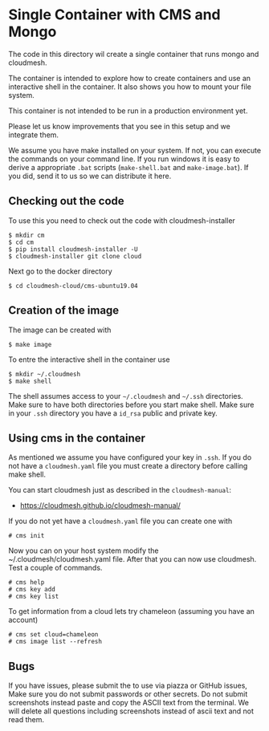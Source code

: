 # Single Container with CMS and Mongo


The code in this directory wil create a single container that runs
mongo and cloudmesh.

The container is intended to explore how to create containers and use
an interactive shell in the container. It also shows you how to mount
your file system.

This container is not intended to be run in a production environment
yet.

Please let us know improvements that you see in this setup and we
integrate them.

We assume you have make installed on your system. If not, you can
execute the commands on your command line. If you run windows it is
easy to derive a appropriate `.bat` scripts (`make-shell.bat` and
`make-image.bat`). If you did, send it to us so we can distribute it
here.

## Checking out the code

To use this you need to check out the code with cloudmesh-installer

    $ mkdir cm
    $ cd cm
    $ pip install cloudmesh-installer -U
    $ cloudmesh-installer git clone cloud

Next go to the docker directory

    $ cd cloudmesh-cloud/cms-ubuntu19.04

## Creation of the image

The image can be created with 

    $ make image
    
To entre the interactive shell in the container use

    $ mkdir ~/.cloudmesh
    $ make shell
    
The shell assumes access to your `~/.cloudmesh` and `~/.ssh` directories.
Make sure to have both directories before you start make shell. Make
sure in your `.ssh` directory you have a `id_rsa` public and private key.

## Using cms in the container

As mentioned we assume you have configured your key in `.ssh`. If you do
not have a `cloudmesh.yaml` file you must create a directory before
calling make shell.

You can start cloudmesh just as described in the `cloudmesh-manual`:

* <https://cloudmesh.github.io/cloudmesh-manual/>

If you do not yet have a `cloudmesh.yaml` file you can create one
with

    # cms init
    
Now you can on your host system modify the ~/.cloudmesh/cloudmesh.yaml file.
After that you can now use cloudmesh. Test a couple of commands.

    # cms help
    # cms key add
    # cms key list
    
To get information from a cloud lets try chameleon (assuming you have
an account)

    # cms set cloud=chameleon
    # cms image list --refresh


## Bugs

If you have issues, please submit the to use via piazza or GitHub
issues, Make sure you do not submit passwords or other secrets. Do not
submit screenshots instead paste and copy the ASCII text from the
terminal. We will delete  all questions including screenshots instead of
ascii text and not read them.

